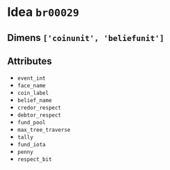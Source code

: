 # Idea `br00029`

## Dimens `['coinunit', 'beliefunit']`

## Attributes
- `event_int`
- `face_name`
- `coin_label`
- `belief_name`
- `credor_respect`
- `debtor_respect`
- `fund_pool`
- `max_tree_traverse`
- `tally`
- `fund_iota`
- `penny`
- `respect_bit`
